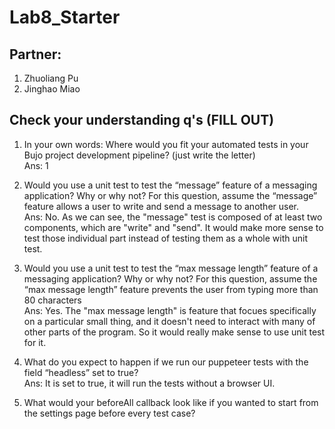 # Lab8_Starter

## Partner:
1. Zhuoliang Pu
2. Jinghao Miao

## Check your understanding q's (FILL OUT)
1. In your own words: Where would you fit your automated tests in your Bujo project development pipeline? (just write the letter)<br>
Ans: 1

2. Would you use a unit test to test the “message” feature of a messaging application? Why or why not? For this question, assume the “message” feature allows a user to write and send a message to another user.<br>
   Ans: No. As we can see, the "message" test is composed of at least two components, which are "write" and "send". It would make more sense to test those individual part instead of testing them as a whole with unit test.

3. Would you use a unit test to test the “max message length” feature of a messaging application? Why or why not? For this question, assume the “max message length” feature prevents the user from typing more than 80 characters <br>
   Ans: Yes. The "max message length" is feature that focues specifically on a particular small thing, and it doesn't need to interact with many of other parts of the program. So it would really make sense to use unit test for it.

4. What do you expect to happen if we run our puppeteer tests with the field “headless” set to true?<br>
   Ans: It is set to true, it will run the tests without a browser UI.

5. What would your beforeAll callback look like if you wanted to start from the settings page before every test case?

